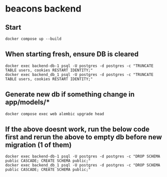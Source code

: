 # beacons backend

## Start
```
docker compose up --build
```
## When starting fresh, ensure DB is cleared
```
docker exec backend-db-1 psql -U postgres -d postgres -c "TRUNCATE TABLE users, cookies RESTART IDENTITY;"
docker exec backend_db_1 psql -U postgres -d postgres -c "TRUNCATE TABLE users, cookies RESTART IDENTITY;"
```

## Generate new db if something change in app/models/*
```
docker compose exec web alembic upgrade head
```

## If the above doesnt work, run the below code first and rerun the above to empty db before new migration (1 of them)
```
docker exec backend-db-1 psql -U postgres -d postgres -c "DROP SCHEMA public CASCADE; CREATE SCHEMA public;"
docker exec backend_db_1 psql -U postgres -d postgres -c "DROP SCHEMA public CASCADE; CREATE SCHEMA public;"
```
